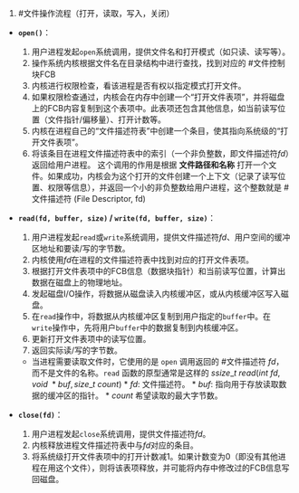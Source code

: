 1. #文件操作流程（打开，读取，写入，关闭） 
* **`open()`**：
    1.  用户进程发起`open`系统调用，提供文件名和打开模式（如只读、读写等）。
    2.  操作系统内核根据文件名在目录结构中进行查找，找到对应的 #文件控制块FCB  
    3.  内核进行权限检查，看该进程是否有权以指定模式打开文件。
    4.  如果权限检查通过，内核会在内存中创建一个“打开文件表项”，并将磁盘上的FCB内容复制到这个表项中。此表项还包含其他信息，如当前读写位置（文件指针/偏移量）、打开计数等。
    5.  内核在进程自己的“文件描述符表”中创建一个条目，使其指向系统级的“打开文件表项”。
    6.  将该条目在进程文件描述符表中的索引（一个非负整数，即文件描述符$fd$）返回给用户进程。
	这个调用的作用是根据 **文件路径和名称** 打开一个文件。如果成功，内核会为这个打开的文件创建一个上下文（记录了读写位置、权限等信息），并返回一个小的非负整数给用户进程，这个整数就是 #文件描述符 (File Descriptor, fd)

*   **`read(fd, buffer, size)` / `write(fd, buffer, size)`**：
    1.  用户进程发起`read`或`write`系统调用，提供文件描述符$fd$、用户空间的缓冲区地址和要读/写的字节数。
    2.  内核使用$fd$在进程的文件描述符表中找到对应的打开文件表项。
    3.  根据打开文件表项中的FCB信息（数据块指针）和当前读写位置，计算出数据在磁盘上的物理地址。
    4.  发起磁盘I/O操作，将数据从磁盘读入内核缓冲区，或从内核缓冲区写入磁盘。
    5.  在`read`操作中，将数据从内核缓冲区复制到用户指定的`buffer`中。在`write`操作中，先将用户`buffer`中的数据复制到内核缓冲区。
    6.  更新打开文件表项中的读写位置。
    7.  返回实际读/写的字节数。
	- 当进程需要读取文件时，它使用的是 `open` 调用返回的 #文件描述符 $fd$，而不是文件的名称。`read` 函数的原型通常是这样的
		$ssize\_t \ read(int \ fd, void \ *buf, size\_t \ count)$
	        *   $fd$: 文件描述符。
	        *   $buf$: 指向用于存放读取数据的缓冲区的指针。
	        *   $count$ 希望读取的最大字节数。
*   **`close(fd)`**：
    1.  用户进程发起`close`系统调用，提供文件描述符$fd$。
    2.  内核释放进程文件描述符表中与$fd$对应的条目。
    3.  将系统级打开文件表项中的打开计数减1。如果计数变为0（即没有其他进程在用这个文件），则将该表项释放，并可能将内存中修改过的FCB信息写回磁盘。
